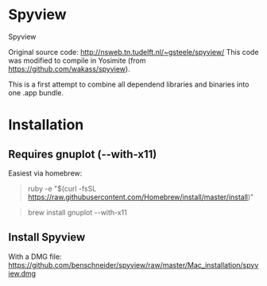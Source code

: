 # Spyview
Spyview

Original source code: http://nsweb.tn.tudelft.nl/~gsteele/spyview/
This code was modified to compile in Yosimite (from https://github.com/wakass/spyview).

This is a first attempt to combine all dependend libraries and binaries into one .app bundle.

# Installation

## Requires gnuplot (--with-x11)
Easiest via homebrew:

> ruby -e "$(curl -fsSL https://raw.githubusercontent.com/Homebrew/install/master/install)"

> brew install gnuplot --with-x11

## Install Spyview
With a DMG file:
https://github.com/benschneider/spyview/raw/master/Mac_installation/spyview.dmg
